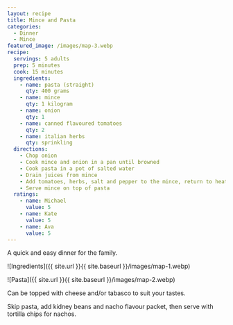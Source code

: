 ```yaml
---
layout: recipe
title: Mince and Pasta
categories:
  - Dinner
  - Mince
featured_image: /images/map-3.webp
recipe:
  servings: 5 adults
  prep: 5 minutes
  cook: 15 minutes
  ingredients:
    - name: pasta (straight)
      qty: 400 grams
    - name: mince
      qty: 1 kilogram
    - name: onion
      qty: 1
    - name: canned flavoured tomatoes
      qty: 2
    - name: italian herbs
      qty: sprinkling
  directions:
    - Chop onion
    - Cook mince and onion in a pan until browned
    - Cook pasta in a pot of salted water
    - Drain juices from mince
    - Add tomatoes, herbs, salt and pepper to the mince, return to heat
    - Serve mince on top of pasta
  ratings:
    - name: Michael
      value: 5
    - name: Kate
      value: 5
    - name: Ava
      value: 5
---
```


A quick and easy dinner for the family.

![Ingredients]({{ site.url }}{{ site.baseurl }}/images/map-1.webp)

![Pasta]({{ site.url }}{{ site.baseurl }}/images/map-2.webp)

Can be topped with cheese and/or tabasco to suit your tastes.

Skip pasta, add kidney beans and nacho flavour packet, then serve with tortilla chips for nachos.
